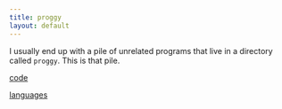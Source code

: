 ```yaml
---
title: proggy
layout: default
---
```


I usually end up with a pile of unrelated programs that live in a
directory called `proggy`. This is that pile.

[code](https://github.com/davejagoda/proggy)

[languages](languages.html)
